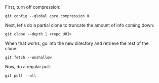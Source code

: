 
First, turn off compression:
```plaintext
git config --global core.compression 0
```
Next, let's do a partial clone to truncate the amount of info coming down:
```plaintext
git clone --depth 1 <repo_URI>
```
When that works, go into the new directory and retrieve the rest of the clone:
```plaintext
git fetch --unshallow 
```
Now, do a regular pull:
```plaintext
git pull --all
```

